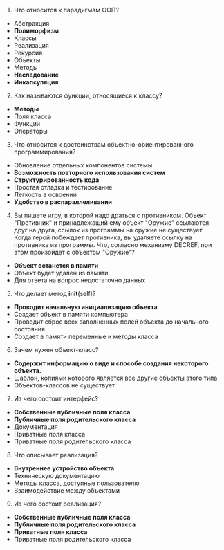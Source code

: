 1. Что относится к парадигмам ООП?
 * Абстракция
 * **Полиморфизм**
 * Классы
 * Реализация
 * Рекурсия
 * Объекты
 * Методы
 * **Наследование**
 * **Инкапсуляция**
2. Как называются функции, относящиеся к классу?
 * **Методы**
 * Поля класса
 * Функции
 * Операторы
3. Что относится к достоинствам объектно-ориентированного программирования?
 * Обновление отдельных компонентов системы
 * **Возможность повторного использования систем**
 * **Структурированность кода**
 * Простая отладка и тестирование
 * Легкость в освоении
 * **Удобство в распараллеливании**
4. Вы пишете игру, в которой надо драться с противником. 
Объект "Противник"  и принадлежащий ему объект "Оружие" ссылаются друг на друга, ссылок из программы на оружие не существует. 
Когда герой побеждает противника, вы удаляете ссылку на противника из программы. Что, согласно механизму DECREF, при этом произойдет с объектом "Оружие"?
 * **Объект останется в памяти**
 * Объект будет удален из памяти
 * Для ответа на вопрос недостаточно данных
5. Что делает метод __init__(self)?
 * **Проводит начальную инициализацию объекта**
 * Создает объект в памяти компьютера
 * Проводит сброс всех заполненных полей объекта до начального состояния
 * Создает в памяти переменные и методы класса
6. Зачем нужен объект-класс?
 * **Содержит информацию о виде и способе создания некоторого объекта.**
 * Шаблон, копиями которого является все другие объекты этого типа
 * Объектов-классов не существует
7. Из чего состоит интерфейс?
 * **Собственные публичные поля класса**
 * **Публичные поля родительского класса**
 * Документация
 * Приватные поля класса
 * Приватные поля родительского класса
8. Что описывает реализация?
 * **Внутреннее устройство объекта**
 * Техническую документацию
 * Методы класса, доступные пользователю
 * Взаимодействие между объектами
9. Из чего состоит реализация?
 * **Собственные публичные поля класса**
 * **Публичные поля родительского класса**
 * **Приватные поля класса**
 * Приватные поля родительского класса
